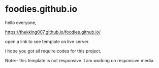 # foodies.github.io

hello everyone,

https://thekking007.github.io/foodies.github.io/

open a link to see template on live server.

i hope you got all require codes for this project.

Note:- this template is not responsive. I am working on responsive media.
